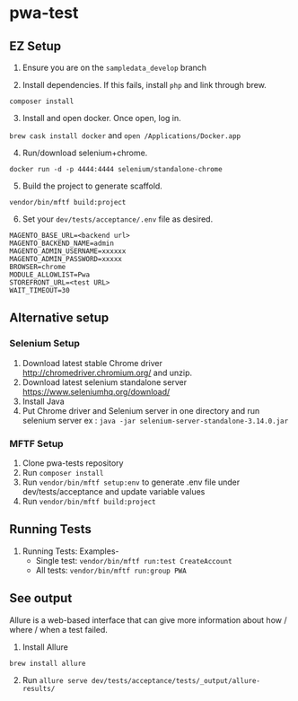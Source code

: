 # pwa-test

## EZ Setup

1. Ensure you are on the `sampledata_develop` branch

2. Install dependencies. If this fails, install `php` and link through brew.

`composer install`

3. Install and open docker. Once open, log in.

`brew cask install docker` and `open /Applications/Docker.app`

4. Run/download selenium+chrome.

`docker run -d -p 4444:4444 selenium/standalone-chrome`

5. Build the project to generate scaffold.

`vendor/bin/mftf build:project`

6. Set your `dev/tests/acceptance/.env` file as desired.

```
MAGENTO_BASE_URL=<backend url>
MAGENTO_BACKEND_NAME=admin
MAGENTO_ADMIN_USERNAME=xxxxxx
MAGENTO_ADMIN_PASSWORD=xxxxx
BROWSER=chrome
MODULE_ALLOWLIST=Pwa
STOREFRONT_URL=<test URL>
WAIT_TIMEOUT=30
```

## Alternative setup

### Selenium Setup

1. Download latest stable Chrome driver http://chromedriver.chromium.org/ and unzip.
2. Download latest selenium standalone server https://www.seleniumhq.org/download/
3. Install Java
4. Put Chrome driver and Selenium server in one directory and run selenium server ex : `java -jar selenium-server-standalone-3.14.0.jar`

### MFTF Setup

1. Clone pwa-tests repository
2. Run `composer install`
3. Run `vendor/bin/mftf setup:env` to generate .env file under dev/tests/acceptance and update variable values
4. Run `vendor/bin/mftf build:project`

## Running Tests

1. Running Tests: Examples-
   - Single test: `vendor/bin/mftf run:test CreateAccount`
   - All tests: `vendor/bin/mftf run:group PWA`

## See output

Allure is a web-based interface that can give more information about how / where / when a test failed.

1. Install Allure

`brew install allure`

2. Run `allure serve dev/tests/acceptance/tests/_output/allure-results/`
